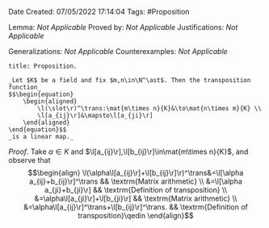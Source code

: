 <div class="topSpace"></div>

Date Created: 07/05/2022 17:14:04
Tags: #Proposition

Lemma: _Not Applicable_
Proved by: _Not Applicable_
Justifications: _Not Applicable_

Generalizations: _Not Applicable_
Counterexamples: _Not Applicable_

``` ad-Proposition
title: Proposition.

_Let $K$ be a field and fix $m,n\in\N^\ast$. Then the transposition function_
$$\begin{equation}
    \begin{aligned}
        \l(\slot\r)^\trans:\mat{m\times n}{K}&\to\mat{n\times m}{K} \\
        \l[a_{ij}\r]&\mapsto\l[a_{ji}\r]
    \end{aligned}
\end{equation}$$
_is a linear map._

```

_Proof_. Take $\alpha\in K$ and $\l[a_{ij}\r],\l[b_{ij}\r]\in\mat{m\times n}{K}$, and observe that
$$\begin{align}
    \l(\alpha\l[a_{ij}\r]+\l[b_{ij}\r]\r)^\trans&=\l[\alpha a_{ij}+b_{ij}\r]^\trans && \textrm{Matrix arithmetic} \\
    &=\l[\alpha a_{ji}+b_{ji}\r] && \textrm{Definition of transposition} \\
    &=\alpha\l[a_{ji}\r]+\l[b_{ji}\r] && \textrm{Matrix arithmetic} \\
    &=\alpha\l[a_{ij}\r]^\trans+\l[b_{ij}\r]^\trans. && \textrm{Definition of transposition}\qedin
\end{align}$$
